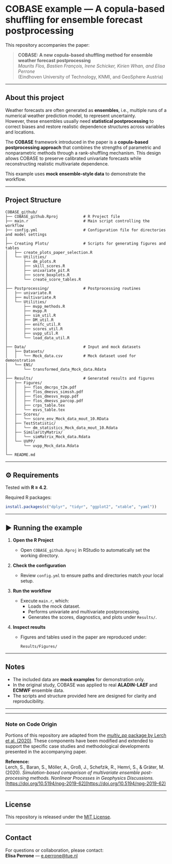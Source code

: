 # COBASE example — A copula-based shuffling for ensemble forecast postprocessing

This repository accompanies the paper:

> **COBASE: A new copula-based shuffling method for ensemble weather forecast postprocessing**  
> *Maurits Flos, Bastien François, Irene Schicker, Kirien Whan, and Elisa Perrone*  
> (Eindhoven University of Technology, KNMI, and GeoSphere Austria)

---

## About this project

Weather forecasts are often generated as **ensembles**, i.e., multiple runs of a numerical weather prediction model, to represent uncertainty.  
However, these ensembles usually need **statistical postprocessing** to correct biases and restore realistic dependence structures across variables and locations.

The **COBASE** framework introduced in the paper is a **copula-based postprocessing approach** that combines the strengths of parametric and nonparametric methods through a rank-shuffling mechanism. This design allows COBASE to preserve calibrated univariate forecasts while reconstructing realistic multivariate dependence.

This example uses **mock ensemble-style data** to demonstrate the workflow.

---

## Project Structure

```
COBASE_github/
├── COBASE_github.Rproj           # R Project file
├── main.r                        # Main script controlling the workflow
├── config.yml                    # Configuration file for directories and model settings
│
├── Creating Plots/               # Scripts for generating figures and tables
│   ├── create_plots_paper_selection.R
│   └── Utilities/
│       ├── dm_plots.R
│       ├── skill_scores.R
│       ├── univariate_pit.R
│       ├── score_boxplots.R
│       └── create_score_tables.R
│
├── Postprocessing/               # Postprocessing routines
│   ├── univariate.R
│   ├── multivariate.R
│   └── Utilities/
│       ├── mvpp_methods.R
│       ├── mvpp.R
│       ├── sim_util.R
│       ├── DM_util.R
│       ├── ensfc_util.R
│       ├── scores_util.R
│       ├── uvpp_util.R
│       └── load_data_util.R
│
├── Data/                         # Input and mock datasets
│   ├── Datasets/
│   │   └── Mock_data.csv         # Mock dataset used for demonstration
│   └── ENS/
│       └── transformed_data_Mock_data.Rdata
│
├── Results/                      # Generated results and figures
│   ├── Figures/
│   │   ├── flos_dmcrps_t2m.pdf
│   │   ├── flos_dmesvs_simssh.pdf
│   │   ├── flos_dmesvs_mvpp.pdf
│   │   ├── flos_dmesvs_parcop.pdf
│   │   ├── crps_table.tex
│   │   └── esvs_table.tex
│   ├── Scores/
│   │   └── score_env_Mock_data_mout_10.RData
│   ├── TestStatistic/
│   │   └── dm_statistics_Mock_data_mout_10.Rdata
│   ├── SimilarityMatrix/
│   │   └── simMatrix_Mock_data.Rdata
│   └── UVPP/
│       └── uvpp_Mock_data.Rdata
│
└── README.md
```

---

## ⚙️ Requirements

Tested with **R ≥ 4.2**.

Required R packages:

```r
install.packages(c("dplyr", "tidyr", "ggplot2", "xtable", "yaml"))
```

---

## ▶️ Running the example

1. **Open the R Project**
   - Open `COBASE_github.Rproj` in RStudio to automatically set the working directory.

2. **Check the configuration**
   - Review `config.yml` to ensure paths and directories match your local setup.

3. **Run the workflow**
   - Execute `main.r`, which:
     - Loads the mock dataset.
     - Performs univariate and multivariate postprocessing.
     - Generates the scores, diagnostics, and plots under `Results/`.

4. **Inspect results**
   - Figures and tables used in the paper are reproduced under:
     ```
     Results/Figures/
     ```

---

## Notes

- The included data are **mock examples** for demonstration only.  
- In the original study, COBASE was applied to real **ALADIN-LAEF** and **ECMWF** ensemble data.  
- The scripts and structure provided here are designed for clarity and reproducibility.

---

---

### Note on Code Origin

Portions of this repository are adapted from the [*multiv_pp* package by Lerch et al. (2020)](https://github.com/slerch/multiv_pp). These components have been modified and extended to support the specific case studies and methodological developments presented in the accompanying paper.

**Reference:**  
Lerch, S., Baran, S., Möller, A., Groß, J., Schefzik, R., Hemri, S., & Gräter, M. (2020). *Simulation-based comparison of multivariate ensemble post-processing methods.* *Nonlinear Processes in Geophysics Discussions.* [https://doi.org/10.5194/npg-2019-62](https://doi.org/10.5194/npg-2019-62)

---

## License

This repository is released under the [MIT License](LICENSE).

---

## Contact

For questions or collaboration, please contact:  
**Elisa Perrone** — [e.perrone@tue.nl](mailto:e.perrone@tue.nl)
